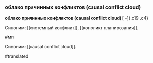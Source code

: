 ### облако причинных конфликтов (causal conflict cloud)

**облако причинных конфликтов (causal conflict cloud)** [ -]{.c19 .c4}

Синоним: [[системный конфликт]], [[конфликт планирования]].

#мп

Синоним: [[causal conflict cloud]].

#translated
